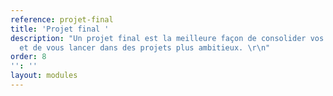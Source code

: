 ```yaml
---
reference: projet-final
title: 'Projet final '
description: "Un projet final est la meilleure façon de consolider vos connaissances
  et de vous lancer dans des projets plus ambitieux. \r\n"
order: 8
'': ''
layout: modules
---
```

